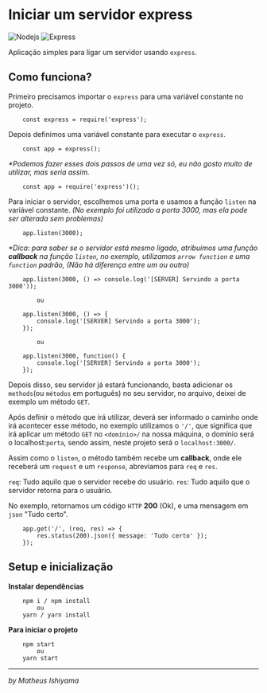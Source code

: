 # Iniciar um servidor express
![Nodejs](https://img.shields.io/badge/-Nodejs-339933?style=flat-square&logo=Node.js&logoColor=white)
![Express](https://img.shields.io/badge/-Express-339933?style=flat-square&logo=Express&logoColor=white)

Aplicação simples para ligar um servidor usando `express`.

## Como funciona?

Primeiro precisamos importar o `express` para uma variável constante no projeto.

```
    const express = require('express');
```

Depois definimos uma variável constante para executar o `express`.

```
    const app = express();
```

_\*Podemos fazer esses dois passos de uma vez só, eu não gosto muito de utilizar, mas seria assim._

```
    const app = require('express')();
```

Para iniciar o servidor, escolhemos uma porta e usamos a função `listen` na variável constante. _(No exemplo foi utilizado a porta 3000, mas ela pode ser alterada sem problemas)_

```
    app.listen(3000);
```

_\*Dica: para saber se o servidor está mesmo ligado, atribuimos uma função **callback** na função `listen`, no exemplo, utilizamos `arrow function` e uma `function` padrão, (Não há diferença entre um ou outro)_

```
    app.listen(3000, () => console.log('[SERVER] Servindo a porta 3000'));

        ou

    app.listen(3000, () => {
        console.log('[SERVER] Servindo a porta 3000');
    });

        ou

    app.listen(3000, function() {
        console.log('[SERVER] Servindo a porta 3000');
    });
```

Depois disso, seu servidor já estará funcionando, basta adicionar os `methods`(ou `métodos` em português) no seu servidor, no arquivo, deixei de exemplo um método `GET`.

Após definir o método que irá utilizar, deverá ser informado o caminho onde irá acontecer esse método, no exemplo utilizamos o `'/'`, que significa que irá aplicar um método `GET` no `<domínio>/` na nossa máquina, o domínio será o localhost:`porta`, sendo assim, neste projeto será o `localhost:3000/`.

Assim como o `listen`, o método também recebe um **callback**, onde ele receberá um `request` e um `response`, abreviamos para `req` e `res`.

`req`: Tudo aquilo que o servidor recebe do usuário.
`res`: Tudo aquilo que o servidor retorna para o usuário.

No exemplo, retornamos um código `HTTP` **200** (Ok), e uma mensagem em `json` "Tudo certo".

```
    app.get('/', (req, res) => {
        res.status(200).json({ message: 'Tudo certo' });
    });
```

## Setup e inicialização

**Instalar dependências**

```
    npm i / npm install
        ou
    yarn / yarn install
```

**Para iniciar o projeto**

```
    npm start
        ou
    yarn start
```

---

_by Matheus Ishiyama_